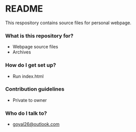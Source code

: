 # README #

This respository contains source files for personal webpage.

### What is this repository for? ###

* Webpage source files
* Archives

### How do I get set up? ###

* Run index.html

### Contribution guidelines ###

* Private to owner

### Who do I talk to? ###

* goyal26@outlook.com